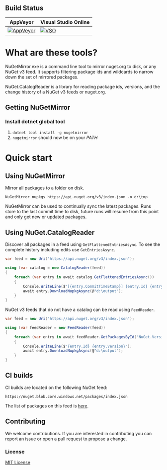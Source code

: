 ## Build Status

| AppVeyor | Visual Studio Online |
| --- | --- |
| [![AppVeyor](https://ci.appveyor.com/api/projects/status/1i2k4gx5gfmmtyju?svg=true)](https://ci.appveyor.com/project/emgarten/nuget-catalogreader) | [![VSO](https://hackamore.visualstudio.com/_apis/public/build/definitions/abbff132-0981-4267-a80d-a6e7682a75a9/4/badge)](https://github.com/emgarten/nuget.catalogreader) |

# What are these tools?

NuGetMirror.exe is a command line tool to mirror nuget.org to disk, or any NuGet v3 feed. It supports filtering package ids and wildcards to narrow down the set of mirrored packages.

NuGet.CatalogReader is a library for reading package ids, versions, and the change history of a NuGet v3 feeds or nuget.org.

## Getting NuGetMirror

### Install dotnet global tool
1. `dotnet tool install -g nugetmirror`
1. `nugetmirror` should now be on your *PATH*

# Quick start

## Using NuGetMirror

Mirror all packages to a folder on disk.

``NuGetMirror nupkgs https://api.nuget.org/v3/index.json -o d:\tmp``

NuGetMirror can be used to continually sync the latest packages. Runs store to the last commit time to disk, future runs will resume from this point and only get new or updated packages.
 
## Using NuGet.CatalogReader

Discover all packages in a feed using ``GetFlattenedEntriesAsync``. To see the complete history including edits use ``GetEntriesAsync``.

```csharp
var feed = new Uri("https://api.nuget.org/v3/index.json");

using (var catalog = new CatalogReader(feed))
{
    foreach (var entry in await catalog.GetFlattenedEntriesAsync())
    {
        Console.WriteLine($"[{entry.CommitTimeStamp}] {entry.Id} {entry.Version}");
        await entry.DownloadNupkgAsync(@"d:\output");
    }
}
```

NuGet v3 feeds that do not have a catalog can be read using `FeedReader`.

```csharp
var feed = new Uri("https://api.nuget.org/v3/index.json");

using (var feedReader = new FeedReader(feed))
{
    foreach (var entry in await feedReader.GetPackagesById("NuGet.Versioning"))
    {
        Console.WriteLine($"{entry.Id} {entry.Version}");
        await entry.DownloadNupkgAsync(@"d:\output");
    }
}
```

## CI builds

CI builds are located on the following NuGet feed:

``https://nuget.blob.core.windows.net/packages/index.json``

The list of packages on this feed is [here](https://nuget.blob.core.windows.net/packages/sleet.packageindex.json).

## Contributing

We welcome contributions. If you are interested in contributing you can report an issue or open a pull request to propose a change.

### License
[MIT License](https://raw.githubusercontent.com/emgarten/NuGet.CatalogReader/main/LICENSE)